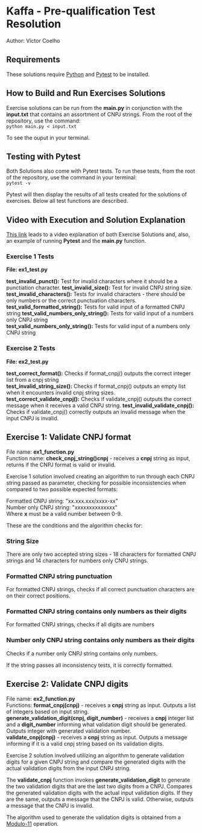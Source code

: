 # Kaffa - Pre-qualification Test Resolution
Author: Víctor Coelho
## Requirements
These solutions require [Python](https://www.python.org/) and [Pytest](https://docs.pytest.org/en/stable/) to be installed.
## How to Build and Run Exercises Solutions
Exercise solutions can be run from the **main.py** in conjunction with the **input.txt** that contains an assortment of CNPJ strings. From the root of the repository, use the command:\
``
python main.py < input.txt
``

To see the ouput in your terminal.

## Testing with Pytest
Both Solutions also come with Pytest tests. To run these tests, from the root of the repository, use the command in your terminal:\
``
pytest -v
``

Pytest will then display the results of all tests created for the solutions of exercises. Below all test functions are described.
## Video with Execution and Solution Explanation
[This link](https://youtu.be/05HetbCzM9E) leads to a video explanation of both Exercise Solutions and, also, an example of running **Pytest** and the **main.py** function.
### Exercise 1 Tests
**File: ex1_test.py**

**test_invalid_punct():** Test for invalid characters where it should be a punctiation character.
**test_invalid_size():** Test for invalid CNPJ string size.
**test_invalid_characters():** Tests for invalid characters - there should be only numbers or the correct punctuation characters.
**test_valid_formatted_string():** Tests for valid input of a formatted CNPJ string
**test_valid_numbers_only_string():** Tests for valid input of a numbers only CNPJ string\
**test_valid_numbers_only_string():** Tests for valid input of a numbers only CNPJ string

### Exercise 2 Tests
**File: ex2_test.py**

**test_correct_format():** Checks if format_cnpj() outputs the correct integer list from a cnpj string\
**test_invalid_string_size():** Checks if format_cnpj() outputs an empty list when it encounters invalid cnpj string sizes.\
**test_correct_validate_cnpj():** Checks if validate_cnpj() outputs the correct message when it receives a valid CNPJ string.
**test_invalid_validate_cnpj():** Checks if validate_cnpj() correctly outputs an invalid message when the input CNPJ is invalid.


## Exercise 1: Validate CNPJ format
File name: **ex1_function.py** \
Function name: **check_cnpj_string()cnpj** - receives a **cnpj** string as input, returns if the CNPJ format is valid or invalid.

Exercise 1 solution involved creating an algorithm to run through each CNPJ string passed as parameter, checking for possible inconsistencies when compared to two possible expected formats:

Formatted CNPJ string: "xx.xxx.xxx/xxxx-xx"\
Number only CNPJ string: "xxxxxxxxxxxxxx"\
Where **x** must be a valid number between 0-9.

These are the conditions and the algorithm checks for:
### String Size
There are only two accepted string sizes - 18 characters for formatted CNPJ strings and 14 characters for numbers only CNPJ strings. 
### Formatted CNPJ string punctuation
For formatted CNPJ strings, checks if all correct punctuation characters are on their correct positions.
### Formatted CNPJ string contains only numbers as their digits
For formatted CNPJ strings, checks if all digits are numbers
### Number only CNPJ string contains only numbers as their digits
Checks if a number only CNPJ string contains only numbers.

If the string passes all inconsistency tests, it is correctly formatted.

## Exercise 2: Validate CNPJ digits
File name: **ex2_function.py**\
Functions: 
**format_cnpj(cnpj)** - receives a **cnpj** string as input. Outputs a list of integers based on input string.\
**generate_validation_digit(cnpj, digit_number)** - receives a **cnpj** integer list and a **digit_number** informing what validation digit should be generated. Outputs integer with generated validation number.\
**validate_cnpj(cnpj)** - receives a **cnpj** string as input. Outputs a message informing if it is a valid cnpj string based on its validation digits.

Exercise 2 solution involved utilizing an algorithm to generate validation digits for a given CNPJ string and compare the generated digits with the actual validation digits from the input CNPJ string. 

The **validate_cnpj** function invokes **generate_validation_digit** to generate the two validation digits that are the last two digits from a CNPJ. Compares the generated validation digits with the actual input validation digits. If they are the same, outputs a message that the CNPJ is valid. Otherwise, outputs a message that the CNPJ is invalid.

The algorithm used to generate the validation digits is obtained from a [Modulo-11](https://pt.wikipedia.org/wiki/D%C3%ADgito_verificador#M%C3%B3dulo_11) operation.

